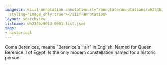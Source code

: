 ```yaml
---
imagescr: <iiif-annotation annotationurl="/annotate/annotations/wh234bz9013-0001-009.json"
  styling="image_only:true"></iiif-annotation>
layout: searchview
listname: wh234bz9013-0001-list.json
tags:
- historical
---
```

Coma Berenices, means "Berenice's Hair" in English. Named for Queen Berenice II of Egypt. Is the only modern constellation named for a historic person. 